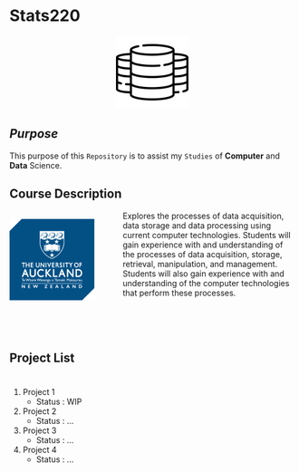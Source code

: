 
# **Stats220**

<center> 

![](assets/big-data.png)
</center>

## *Purpose*    

This purpose of this `Repository` is to assist my `Studies` of **Computer** and **Data** Science.


## **Course Description**

<div style='float:left; height:50px;'>

[![](assets/University_of_Auckland_logo.png)](https://courseoutline.auckland.ac.nz/dco/course/STATS/220/1233)

 </div>

<p style="margin-left:200px;"> 
Explores the processes of data acquisition, data storage and data processing using current computer technologies. Students will gain experience with and understanding of the processes of data acquisition, storage, retrieval, manipulation, and management. Students will also gain experience with and understanding of the computer technologies that perform these processes. 
</p>
  
<br /> 
<br />
</br> 

## Project List 

# 


1. Project 1 
    - Status : WIP 
2. Project 2 
    - Status : ...
3. Project 3 
    - Status : ...
4. Project 4 
    - Status : ... 
 
  

